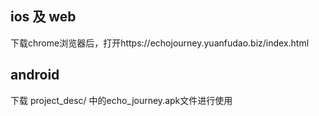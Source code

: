 ## ios 及 web
下载chrome浏览器后，打开https://echojourney.yuanfudao.biz/index.html

## android
下载 project_desc/ 中的echo_journey.apk文件进行使用